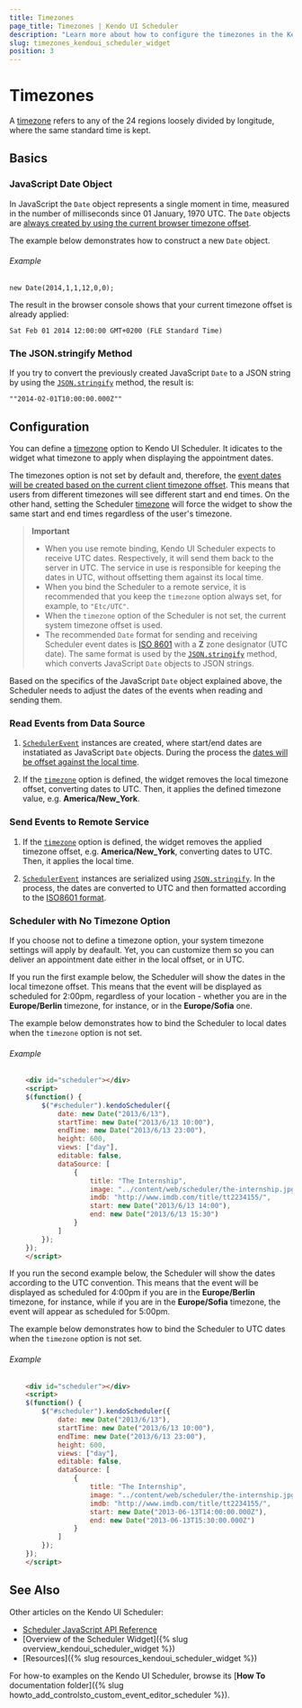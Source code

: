 ```yaml
---
title: Timezones
page_title: Timezones | Kendo UI Scheduler
description: "Learn more about how to configure the timezones in the Kendo UI Scheduler widget."
slug: timezones_kendoui_scheduler_widget
position: 3
---
```


# Timezones

A [timezone](http://www.timeanddate.com/time/time-zones.html) refers to any of the 24 regions loosely divided by longitude, where the same standard time is kept.

## Basics

### JavaScript Date Object

In JavaScript the `Date` object represents a single moment in time, measured in the number of milliseconds since 01 January, 1970 UTC. The `Date` objects are [always created by using the current browser timezone offset](http://www.ecma-international.org/ecma-262/6.0/#sec-localtime).

The example below demonstrates how to construct a new `Date` object.

###### Example

    new Date(2014,1,1,12,0,0);

The result in the browser console shows that your current timezone offset is already applied:

    Sat Feb 01 2014 12:00:00 GMT+0200 (FLE Standard Time)

### The JSON.stringify Method

If you try to convert the previously created JavaScript `Date` to a JSON string by using the [`JSON.stringify`](https://developer.mozilla.org/en-US/docs/Web/JavaScript/Reference/Global_Objects/JSON/stringify) method, the result is:

    ""2014-02-01T10:00:00.000Z""

## Configuration

You can define a [timezone](/api/javascript/ui/scheduler#configuration-timezone) option to Kendo UI Scheduler. It idicates to the widget what timezone to apply when displaying the appointment dates.

The timezones option is not set by default and, therefore, the [event dates will be created based on the current client timezone offset](#configuration-Scheduler). This means that users from different timezones will see different start and end times. On the other hand, setting the Scheduler [timezone](/api/javascript/ui/scheduler#configuration-timezone) will force the widget to show the same start and end times regardless of the user's timezone.

> **Important**  
> * When you use remote binding, Kendo UI Scheduler expects to receive UTC dates. Respectively, it will send them back to the server in UTC. The service in use is responsible for keeping the dates in UTC, without offsetting them against its local time.
> * When you bind the Scheduler to a remote service, it is recommended that you keep the `timezone` option always set, for example, to `"Etc/UTC"`.
> * When the `timezone` option of the Scheduler is not set, the current system timezone offset is used.
> * The recommended `Date` format for sending and receiving Scheduler event dates is [ISO 8601](https://en.wikipedia.org/wiki/ISO_8601) with a **Z** zone designator (UTC date). The same format is used by the [`JSON.stringify`](https://developer.mozilla.org/en-US/docs/Web/JavaScript/Reference/Global_Objects/JSON/stringify) method, which converts JavaScript `Date` objects to JSON strings.

Based on the specifics of the JavaScript `Date` object explained above, the Scheduler needs to adjust the dates of the events when reading and sending them.

### Read Events from Data Source

1.  [`SchedulerEvent`](/api/javascript/data/schedulerevent) instances are created, where start/end dates are instatiated as JavaScript `Date` objects. During the process the [dates will be offset against the local time](http://www.ecma-international.org/ecma-262/6.0/#sec-localtime).

2. If the [`timezone`](/api/javascript/ui/scheduler#configuration-timezone) option is defined, the widget removes the local timezone offset, converting dates to UTC. Then, it applies the defined timezone value, e.g. **America/New_York**.

### Send Events to Remote Service

1. If the [`timezone`](/api/javascript/ui/scheduler#configuration-timezone) option is defined, the widget removes the applied timezone offset, e.g. **America/New_York**, converting dates to UTC. Then, it applies the local time.

2. [`SchedulerEvent`](/api/javascript/data/schedulerevent) instances are serialized using [`JSON.stringify`](https://developer.mozilla.org/en-US/docs/Web/JavaScript/Reference/Global_Objects/JSON/stringify). In the process, the dates are converted to UTC and then formatted according to the [ISO8601 format](https://en.wikipedia.org/wiki/ISO_8601).

### Scheduler with No Timezone Option

If you choose not to define a timezone option, your system timezone settings will apply by deafault. Yet, you can customize them so you can deliver an appointment date either in the local offset, or in UTC.

If you run the first example below, the Scheduler will show the dates in the local timezone offset. This means that the event will be displayed as scheduled for 2:00pm, regardless of your location - whether you are in the **Europe/Berlin** timezone, for instance, or in the **Europe/Sofia** one.

The example below demonstrates how to bind the Scheduler to local dates when the `timezone` option is not set.

###### Example

````html
    <div id="scheduler"></div>
    <script>
    $(function() {
        $("#scheduler").kendoScheduler({
            date: new Date("2013/6/13"),
            startTime: new Date("2013/6/13 10:00"),
            endTime: new Date("2013/6/13 23:00"),
            height: 600,
            views: ["day"],
            editable: false,
            dataSource: [
                {
                    title: "The Internship",
                    image: "../content/web/scheduler/the-internship.jpg",
                    imdb: "http://www.imdb.com/title/tt2234155/",
                    start: new Date("2013/6/13 14:00"),
                    end: new Date("2013/6/13 15:30")
                }
            ]
        });
    });
    </script>
````

If you run the second example below, the Scheduler will show the dates according to the UTC convention. This means that the event will be displayed as scheduled for 4:00pm if you are in the **Europe/Berlin** timezone, for instance, while if you are in the **Europe/Sofia** timezone, the event will appear as scheduled for 5:00pm.  

The example below demonstrates how to bind the Scheduler to UTC dates when the `timezone` option is not set.

###### Example

````html
    <div id="scheduler"></div>
    <script>
    $(function() {
        $("#scheduler").kendoScheduler({
            date: new Date("2013/6/13"),
            startTime: new Date("2013/6/13 10:00"),
            endTime: new Date("2013/6/13 23:00"),
            height: 600,
            views: ["day"],
            editable: false,
            dataSource: [
                {
                    title: "The Internship",
                    image: "../content/web/scheduler/the-internship.jpg",
                    imdb: "http://www.imdb.com/title/tt2234155/",
                    start: new Date("2013-06-13T14:00:00.000Z"),
                    end: new Date("2013-06-13T15:30:00.000Z")
                }
            ]
        });
    });
    </script>
````

## See Also

Other articles on the Kendo UI Scheduler:

* [Scheduler JavaScript API Reference](/api/javascript/ui/scheduler)
* [Overview of the Scheduler Widget]({% slug overview_kendoui_scheduler_widget %})
* [Resources]({% slug resources_kendoui_scheduler_widget %})

For how-to examples on the Kendo UI Scheduler, browse its [**How To** documentation folder]({% slug howto_add_controlsto_custom_event_editor_scheduler %}).

